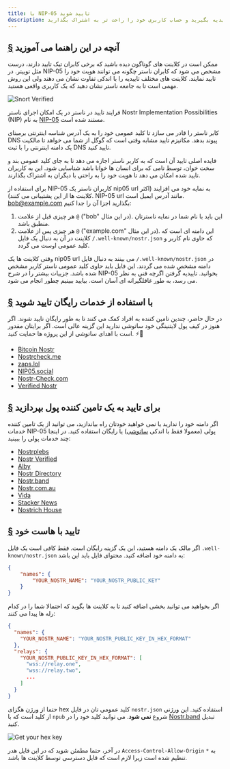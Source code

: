 ```yaml
---
title: با NIP-05 تایید شوید
description: چگونه هویت خود را در ناستر تایید کنید تا تیک تاییدیه بگیرید و حساب کاربری خود را راحت تر به اشتراک بگذارید.
---
```


## [§](#آنچه-یاد-میگیرید) آنچه در این راهنما می آموزید

ممکن است در کلاینت های گوناگون دیده باشید که برخی کابران تیک تایید دارند، درست مثل توییتر.
در NIP-05 مشخص می شود که کابران ناستر چگونه می توانند هویت خود را تایید نمایند. کلاینت های مختلف تاییدیه را با اندکی تفاوت نشان می دهند ولی این روش مهمی است تا به جامعه ناستر نشان دهید که یک کاربری واقعی هستید.

![Snort Verified](/images/snort-verified.webp)

فرایند تایید در ناستر در یک امکان اجرای ناستر Nostr Implementation Possibilities (NIP) به نام [NIP-05](https://github.com/nostr-protocol/nips/blob/master/05.md) مستند شده است.

کابر ناستر را قادر می سازد تا کلید عمومی خود را به یک آدرس شناسه اینترنتی برمبنای DNS پیوند بدهد. مکانیزم تایید مشابه وقتی است که گوگل از شما می خواهد تا مالکیت یک دامنه اینترنتی را با ثبت DNS تایید کنید.

فایده اصلی تایید آن است که به کاربر ناستر اجازه می دهد تا به جای کلید عمومی بند و سخت خوان، توسط نامی که برای انسان ها خوانا باشد شناسایی شود. این به کاربران تایید شده امکان می دهد تا هویت خود را به راحتی با دیگران به اشتراک بگذارند.

برای استفاده از NIP-05 کاربران ناستر یک nip05 url به نمایه خود می افزایند (اکثر کلاینت ها از این پشتیبانی می کنند). NIP-05 url مانند آدرس ایمیل است. bob@example.com بگذارید اجزا آن را جدا کنیم:

1. هر چیزی قبل از علامت `@` ("bob" در این مثال). این باید با نام شما در نمایه ناسترتان منطبق باشد.
2. هر چیزی پس از علامت `@` ("example.com" در این مثال). این دامنه ای است که کلاینت در آن به دنبال یک فایل `/.well-known/nostr.json` که حاوی نام کاربر و کلید عمومی اوست می گردد.

وقتی کلاینت ها یک nip05 url می بینند به دنبال فایل `/.well-known/nostr.json` در دامنه مشخص شده می گردند. این فایل باید حاوی کلید عمومی ناستر کاربر مشخص شده باشد. جزییات بیشتر را در شرح NIP-05 بخوانید.
تاییدیه گرفتن اگرچه فنی به نظر می رسد، به طور غافلگیرانه ای آسان است. بیایید ببینیم چطور انجام می شود.

## [§](#تایید-رایگان) با استفاده از خدمات رایگان تایید شوید

در حال حاضر، چندین تامین کننده به افراد کمک می کنند تا به طور رایگان تایید شوند. اگر هنوز در کیف پول لایتنینگی خود ساتوشی ندارید این گزینه عالی است. اگر برایتان مقدور است با اهدای ساتوشی از این پروژه ها حمایت کنید. ⚡🤙

-   [Bitcoin Nostr](https://bitcoinnostr.com/)
-   [Nostrcheck.me](https://nostrcheck.me)
-   [zaps.lol](https://zaps.lol/)
-   [NIP05.social](https://nip05.social)
-   [Nostr-Check.com](https://nostr-check.com/)
-   [Verified Nostr](https://verified-nostr.com/)

## [§](#تایید-پولی) برای تایید به یک تامین کننده پول بپردازید

اگر دامنه خود را ندارید یا نمی خواهید خودتان راه بیاندازید، می توانید از یک تامین کننده خدمات NIP-05 پولی (معمولا فقط با اندکی [ساتوشی](https://coinmarketcap.com/alexandria/glossary/satoshi-sats)) یا رایگان استفاده کنید. در اینجا چند خدمات پولی را ببینید:

-   [Nostrplebs](https://nostrplebs.com)
-   [Nostr Verified](https://nostrverified.com)
-   [Alby](https://getalby.com)
-   [Nostr Directory](https://nostr.directory)
-   [Nostr.band](https://nip05.nostr.band)
-   [Nostr.com.au](https://nostr.com.au)
-   [Vida](https://Vida.page)
-   [Stacker News](https://stacker.news)
-   [Nostrich House](https://nostrich.house)

## [§](#خویش-میزبان) تایید با هاست خود

اگر مالک یک دامنه هستید، این یک گزینه رایگان است. فقط کافی است یک فایل `.well-known/nostr.json` به دامنه خود اضافه کنید. محتوای فایل باید این باشد:

```json
{
    "names": {
        "YOUR_NOSTR_NAME": "YOUR_NOSTR_PUBLIC_KEY"
    }
}
```

اگر بخواهید می توانید بخشی اضافه کنید تا به کلاینت ها بگوید که احتمالا شما را در کدام رله ها پیدا می کنند:

```json
{
  "names": {
    "YOUR_NOSTR_NAME": "YOUR_NOSTR_PUBLIC_KEY_IN_HEX_FORMAT"
  },
  "relays": {
    "YOUR_NOSTR_PUBLIC_KEY_IN_HEX_FORMAT": [
      "wss://relay.one",
      "wss://relay.two",
      ...
    ]
  }
}
```

حتما از ورژن هگزای hex کلید عمومی تان در فایل `nostr.json` استفاده کنید. این ورژنی از کلید است که با `npub` شروع **نمی شود**.
می توانید کلید خود را در [Nostr.band](https://nostr.band) تبدیل کنید.

![Get your hex key](/images/get-hex-key.webp)

در آخر، حتما مطمئن شوید که در این فایل هدر `Access-Control-Allow-Origin` به `*` تنظیم شده است زیرا لازم است که قابل دسترسی توسط کلاینت ها باشد.

